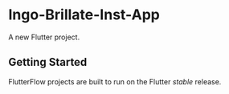 # Ingo-Brillate-Inst-App

A new Flutter project.

## Getting Started

FlutterFlow projects are built to run on the Flutter _stable_ release.
